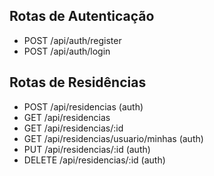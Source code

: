 ## Rotas de Autenticação
- POST /api/auth/register
- POST /api/auth/login

## Rotas de Residências
- POST /api/residencias (auth)
- GET /api/residencias
- GET /api/residencias/:id
- GET /api/residencias/usuario/minhas (auth)
- PUT /api/residencias/:id (auth)
- DELETE /api/residencias/:id (auth)
